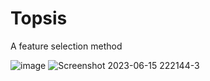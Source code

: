 # Topsis
A feature selection method

![image](https://github.com/Archita-Shankar/Topsis/assets/121395581/fcb5c1a9-51e7-4b83-bc28-08f457da42eb)
![Screenshot 2023-06-15 222144-3](https://github.com/Archita-Shankar/Topsis/assets/121395581/89304915-a8cf-4aa8-86cf-51b49b8e5771)
